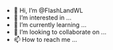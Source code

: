 - 👋 Hi, I’m @FlashLandWL
- 👀 I’m interested in ...
- 🌱 I’m currently learning ...
- 💞️ I’m looking to collaborate on ...
- 📫 How to reach me ...

<!---
FlashLandWL/FlashLandWL is a ✨ special ✨ repository because its `README.md` (this file) appears on your GitHub profile.
You can click the Preview link to take a look at your changes.
--->
